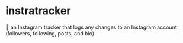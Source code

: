 # instratracker
📸 an Instagram tracker that logs any changes to an Instagram account (followers, following, posts, and bio)
